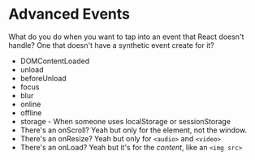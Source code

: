 # Advanced Events

What do you do when you want to tap into an event that React doesn't handle? One that doesn't have a synthetic event create for it?

- DOMContentLoaded
- unload
- beforeUnload
- focus
- blur
- online
- offline 
- storage - When someone uses localStorage or sessionStorage
- There's an onScroll? Yeah but only for the element, not the window.
- There's an onResize? Yeah but only for `<audio>` and `<video>`
- There's an onLoad? Yeah but it's for the *content*, like an `<img src>`